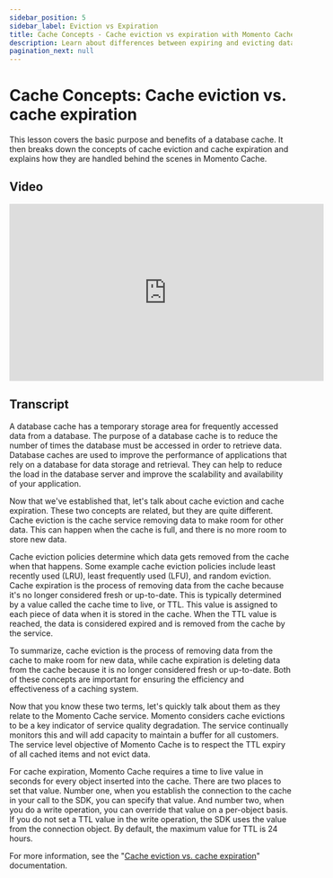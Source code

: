 ```yaml
---
sidebar_position: 5
sidebar_label: Eviction vs Expiration
title: Cache Concepts - Cache eviction vs expiration with Momento Cache
description: Learn about differences between expiring and evicting data from a cache and how these terms relate to Momento Cache
pagination_next: null
---
```


# Cache Concepts: Cache eviction vs. cache expiration

This lesson covers the basic purpose and benefits of a database cache. It then breaks down the concepts of cache eviction and cache expiration and explains how they are handled behind the scenes in Momento Cache.

## Video

<iframe width="560" height="315" src="https://www.youtube.com/embed/76qpwvn262g" title="YouTube video player" frameborder="0" allow="accelerometer; autoplay; clipboard-write; encrypted-media; gyroscope; picture-in-picture; web-share" allowfullscreen></iframe>

## Transcript

A database cache has a temporary storage area for frequently accessed data from a database. The purpose of a database cache is to reduce the number of times the database must be accessed in order to retrieve data. Database caches are used to improve the performance of applications that rely on a database for data storage and retrieval. They can help to reduce the load in the database server and improve the scalability and availability of your application.

Now that we've established that, let's talk about cache eviction and cache expiration. These two concepts are related, but they are quite different. Cache eviction is the cache service removing data to make room for other data. This can happen when the cache is full, and there is no more room to store new data.

Cache eviction policies determine which data gets removed from the cache when that happens. Some example cache eviction policies include least recently used (LRU), least frequently used (LFU), and random eviction. Cache expiration is the process of removing data from the cache because it's no longer considered fresh or up-to-date. This is typically determined by a value called the cache time to live, or TTL. This value is assigned to each piece of data when it is stored in the cache. When the TTL value is reached, the data is considered expired and is removed from the cache by the service.

To summarize, cache eviction is the process of removing data from the cache to make room for new data, while cache expiration is deleting data from the cache because it is no longer considered fresh or up-to-date. Both of these concepts are important for ensuring the efficiency and effectiveness of a caching system.

Now that you know these two terms, let's quickly talk about them as they relate to the Momento Cache service. Momento considers cache evictions to be a key indicator of service quality degradation. The service continually monitors this and will add capacity to maintain a buffer for all customers. The service level objective of Momento Cache is to respect the TTL expiry of all cached items and not evict data.

For cache expiration, Momento Cache requires a time to live value in seconds for every object inserted into the cache. There are two places to set that value. Number one, when you establish the connection to the cache in your call to the SDK, you can specify that value. And number two, when you do a write operation, you can override that value on a per-object basis. If you do not set a TTL value in the write operation, the SDK uses the value from the connection object. By default, the maximum value for TTL is 24 hours.

For more information, see the "[Cache eviction vs. cache expiration](./../../../learn/how-it-works/cache-eviction-vs-expiration.md)" documentation.

